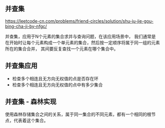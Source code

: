 ## 并查集

https://leetcode-cn.com/problems/friend-circles/solution/shu-ju-jie-gou-bing-cha-ji-by-nfgc/

并查集，应用于N个元素的集合求并与查询问题，在该应用场景中， 我们通常是在开始时让每个元素构成一个单元素的集合，然后按一定顺序将属于同一组的元素所在的集合合并， 其间要反复查找一个元素在哪个集合中。


## 并查集应用

- 检查多个相连且无方向无权值的点是否存在环
- 检查多个相连且无方向无权值的点中有多少集合


## 并查集 - 森林实现

使用森林存储集合之间的关系，属于同一集合的不同元素，都有一个相同的根节点，代表着这个集合。


